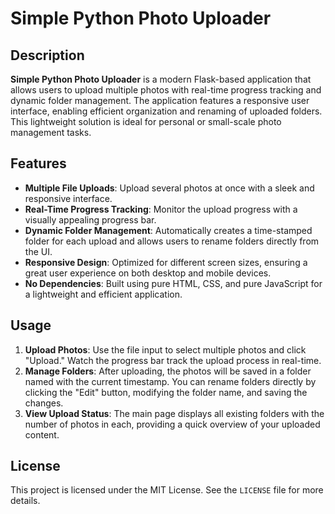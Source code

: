 # Simple Python Photo Uploader

## Description

**Simple Python Photo Uploader** is a modern Flask-based application that allows users to upload multiple photos with real-time progress tracking and dynamic folder management. The application features a responsive user interface, enabling efficient organization and renaming of uploaded folders. This lightweight solution is ideal for personal or small-scale photo management tasks.

## Features

- **Multiple File Uploads**: Upload several photos at once with a sleek and responsive interface.
- **Real-Time Progress Tracking**: Monitor the upload progress with a visually appealing progress bar.
- **Dynamic Folder Management**: Automatically creates a time-stamped folder for each upload and allows users to rename folders directly from the UI.
- **Responsive Design**: Optimized for different screen sizes, ensuring a great user experience on both desktop and mobile devices.
- **No Dependencies**: Built using pure HTML, CSS, and pure JavaScript for a lightweight and efficient application.

## Usage

1. **Upload Photos**: Use the file input to select multiple photos and click "Upload." Watch the progress bar track the upload process in real-time.
2. **Manage Folders**: After uploading, the photos will be saved in a folder named with the current timestamp. You can rename folders directly by clicking the "Edit" button, modifying the folder name, and saving the changes.
3. **View Upload Status**: The main page displays all existing folders with the number of photos in each, providing a quick overview of your uploaded content.

## License

This project is licensed under the MIT License. See the `LICENSE` file for more details.
